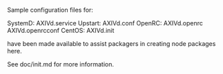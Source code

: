 Sample configuration files for:

SystemD: AXIVd.service
Upstart: AXIVd.conf
OpenRC:  AXIVd.openrc
         AXIVd.openrcconf
CentOS:  AXIVd.init

have been made available to assist packagers in creating node packages here.

See doc/init.md for more information.
